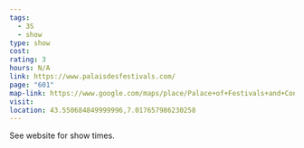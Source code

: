 ```yaml
---
tags:
  - 3S
  - show
type: show
cost: 
rating: 3
hours: N/A
link: https://www.palaisdesfestivals.com/
page: "601"
map-link: https://www.google.com/maps/place/Palace+of+Festivals+and+Congresses+of+Cannes/@43.5507852,7.0153873,17z/data=!3m2!4b1!5s0x47f378c080f54657:0xd8c4e84bcfe8415d!4m6!3m5!1s0x12ce8191f03733bb:0xafb954664bccc079!8m2!3d43.5507813!4d7.0179622!16s%2Fm%2F02r87dy?entry=ttu&g_ep=EgoyMDI0MTAwNy4xIKXMDSoASAFQAw%3D%3D
visit: 
location: 43.550684849999996,7.017657986230258
---
```

See website for show times.